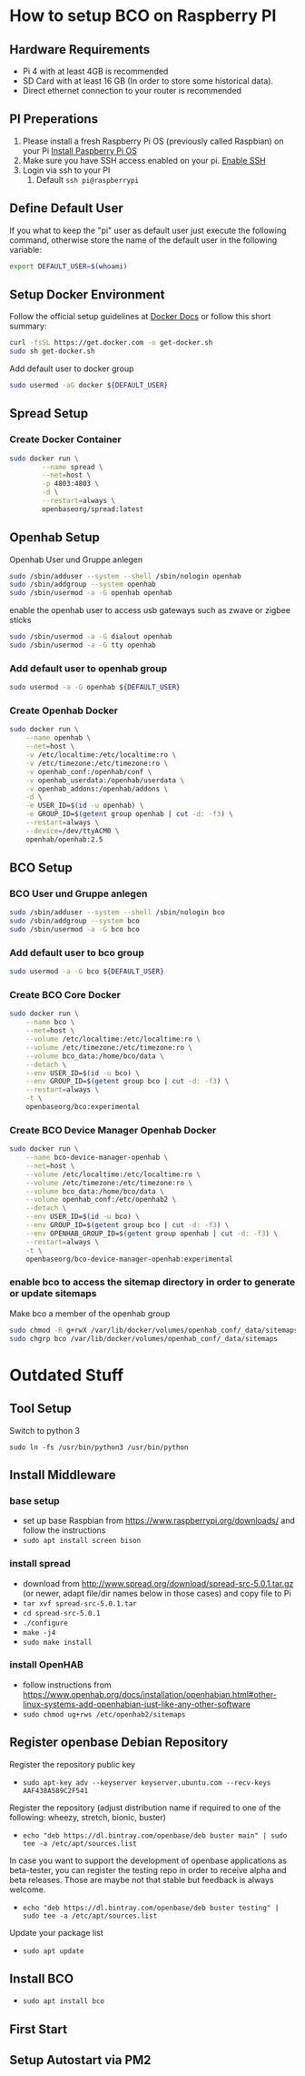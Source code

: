 ---
---
# How to setup BCO on Raspberry PI

## Hardware Requirements

* Pi 4 with at least 4GB is recommended
* SD Card with at least 16 GB (In order to store some historical data).
* Direct ethernet connection to your router is recommended
  
## PI Preperations
1. Please install a fresh Raspberry Pi OS (previously called Raspbian) on your Pi [Install Paspberry Pi OS](https://www.raspberrypi.org/downloads/)
2. Make sure you have SSH access enabled on your pi. [Enable SSH](https://www.raspberrypi.org/documentation/remote-access/ssh/)
3. Login via ssh to your PI
   1. Default ```ssh pi@raspberrypi```

## Define Default User
If you what to keep the "pi" user as default user just execute the following command, otherwise store the name of the default user in the following variable:

```bash
export DEFAULT_USER=$(whoami)
```

## Setup Docker Environment

Follow the official setup guidelines at [Docker Docs](https://docs.docker.com/engine/install/debian/)
or follow this short summary:

```bash
curl -fsSL https://get.docker.com -o get-docker.sh
sudo sh get-docker.sh
```

Add default user to docker group
```bash
sudo usermod -aG docker ${DEFAULT_USER}
```

## Spread Setup

### Create Docker Container
```bash
sudo docker run \
        --name spread \
        --net=host \
        -p 4803:4803 \
        -d \
        --restart=always \
        openbaseorg/spread:latest
```

## Openhab Setup

Openhab User und Gruppe anlegen
```bash
sudo /sbin/adduser --system --shell /sbin/nologin openhab
sudo /sbin/addgroup --system openhab
sudo /sbin/usermod -a -G openhab openhab
```
enable the openhab user to access usb gateways such as zwave or zigbee sticks
```bash
sudo /sbin/usermod -a -G dialout openhab
sudo /sbin/usermod -a -G tty openhab
```

### Add default user to openhab group
```bash
sudo usermod -a -G openhab ${DEFAULT_USER}
```

### Create Openhab Docker
```bash
sudo docker run \
    --name openhab \
    --net=host \
    -v /etc/localtime:/etc/localtime:ro \
    -v /etc/timezone:/etc/timezone:ro \
    -v openhab_conf:/openhab/conf \
    -v openhab_userdata:/openhab/userdata \
    -v openhab_addons:/openhab/addons \
    -d \
    -e USER_ID=$(id -u openhab) \
    -e GROUP_ID=$(getent group openhab | cut -d: -f3) \
    --restart=always \
    --device=/dev/ttyACM0 \
    openhab/openhab:2.5
```

## BCO Setup

### BCO User und Gruppe anlegen
```bash
sudo /sbin/adduser --system --shell /sbin/nologin bco
sudo /sbin/addgroup --system bco
sudo /sbin/usermod -a -G bco bco
```

### Add default user to bco group
```bash
sudo usermod -a -G bco ${DEFAULT_USER}
```

### Create BCO Core Docker
```bash
sudo docker run \
    --name bco \
    --net=host \
    --volume /etc/localtime:/etc/localtime:ro \
    --volume /etc/timezone:/etc/timezone:ro \
    --volume bco_data:/home/bco/data \
    --detach \
    --env USER_ID=$(id -u bco) \
    --env GROUP_ID=$(getent group bco | cut -d: -f3) \
    --restart=always \
    -t \
    openbaseorg/bco:experimental
```

### Create BCO Device Manager Openhab Docker
```bash
sudo docker run \
    --name bco-device-manager-openhab \
    --net=host \
    --volume /etc/localtime:/etc/localtime:ro \
    --volume /etc/timezone:/etc/timezone:ro \
    --volume bco_data:/home/bco/data \
    --volume openhab_conf:/etc/openhab2 \
    --detach \
    --env USER_ID=$(id -u bco) \
    --env GROUP_ID=$(getent group bco | cut -d: -f3) \
    --env OPENHAB_GROUP_ID=$(getent group openhab | cut -d: -f3) \
    --restart=always \
    -t \
    openbaseorg/bco-device-manager-openhab:experimental
```

### enable bco to access the sitemap directory in order to generate or update sitemaps
Make bco a member of the openhab group
```bash
sudo chmod -R g+rwX /var/lib/docker/volumes/openhab_conf/_data/sitemaps
sudo chgrp bco /var/lib/docker/volumes/openhab_conf/_data/sitemaps
```

# Outdated Stuff

## Tool Setup

Switch to python 3

`sudo ln -fs /usr/bin/python3 /usr/bin/python`


## Install Middleware

### base setup
* set up base Raspbian from https://www.raspberrypi.org/downloads/ and follow the instructions
* `sudo apt install screen bison`
### install spread
* download from http://www.spread.org/download/spread-src-5.0.1.tar.gz (or newer, adapt file/dir names below in those cases) and copy file to Pi
* `tar xvf spread-src-5.0.1.tar`
* `cd spread-src-5.0.1`
* `./configure`
* `make -j4`
* `sudo make install`
### install OpenHAB
* follow instructions from https://www.openhab.org/docs/installation/openhabian.html#other-linux-systems-add-openhabian-just-like-any-other-software
* `sudo chmod ug+rws /etc/openhab2/sitemaps`

## Register openbase Debian Repository

Register the repository public key
* `sudo apt-key adv --keyserver keyserver.ubuntu.com --recv-keys AAF438A589C2F541`

Register the repository (adjust distribution name if required to one of the following: wheezy, stretch, bionic, buster)
* `echo "deb https://dl.bintray.com/openbase/deb buster main" | sudo tee -a /etc/apt/sources.list`

In case you want to support the development of openbase applications as beta-tester, you can register the testing repo in order to receive alpha and beta releases. Those are maybe not that stable but feedback is always welcome.
* `echo "deb https://dl.bintray.com/openbase/deb buster testing" | sudo tee -a /etc/apt/sources.list`

Update your package list
* `sudo apt update`

## Install BCO

* `sudo apt install bco`

## First Start

## Setup Autostart via PM2

